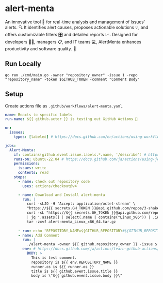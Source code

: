 # alert-menta
An innovative tool 🚀 for real-time analysis and management of Issues' alerts. 🔍 It identifies alert causes, proposes actionable solutions 💡, and offers customizable filters 🎛️ and detailed reports 📈. Designed for developers 👨‍💻, managers 📋, and IT teams 💻, AlertMenta enhances productivity and software quality. 🌟

## Run Locally
```
go run ./cmd/main.go -owner "repository_owner" -issue 1 -repo "repository_name" -token $GITHUB_TOKEN -comment "Comment Body"
```

## Setup
Create actions file as `.github/workflows/alert-menta.yaml`.
``` yaml
name: Reacts to specific labels
run-name: ${{ github.actor }} is testing out GitHub Actions 🚀

on:
  issues:
    types: [labeled] # https://docs.github.com/en/actions/using-workflows/events-that-trigger-workflows#issues

jobs:
  Alert-Menta:
    if: contains(github.event.issue.labels.*.name, '/describe') # https://docs.github.com/ja/webhooks/webhook-events-and-payloads#issues
    runs-on: ubuntu-22.04 # https://docs.github.com/ja/actions/using-jobs/choosing-the-runner-for-a-job
    permissions:
      issues: write
      contents: read
    steps:
      - name: Check out repository code
        uses: actions/checkout@v4

      - name: Download and Install alert-menta
        run: |
          curl -sLJO -H 'Accept: application/octet-stream' \
          "https://${{ secrets.GH_TOKEN }}@api.github.com/repos/3-shake/alert-menta/releases/assets/$( \
          curl -sL "https://${{ secrets.GH_TOKEN }}@api.github.com/repos/3-shake/alert-menta/releases/tags/v0.0.1" \
          | jq '.assets[] | select(.name | contains("Linux_x86")) | .id')"
          tar -zxvf alert-menta_Linux_x86_64.tar.gz
      
      - run: echo "REPOSITORY_NAME=${GITHUB_REPOSITORY#${GITHUB_REPOSITORY_OWNER}/}" >> $GITHUB_ENV
      - name: Add Comment
        run: |
          ./alert-menta -owner ${{ github.repository_owner }} -issue ${{ github.event.issue.number }} -repo ${{ env.REPOSITORY_NAME }} -token ${{ secrets.GITHUB_TOKEN }} -comment "Body: $BODY"
        env: # https://docs.github.com/ja/actions/learn-github-actions/variables#defining-environment-variables-for-a-single-workflow
          BODY: >
            This is test comment.  
            repository is ${{ env.REPOSITORY_NAME }}  
            runner.os is ${{ runner.os }}  
            title is ${{ github.event.issue.title }}  
            body is \"${{ github.event.issue.body }}\"

```